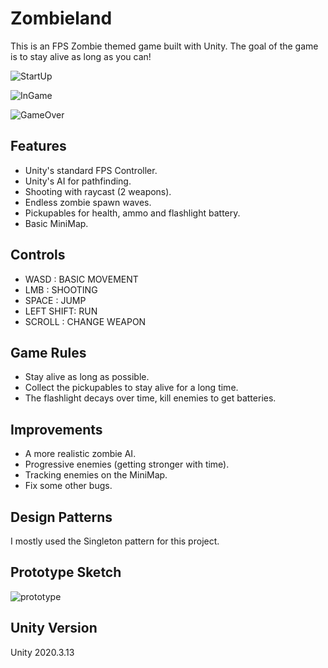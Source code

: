 # Zombieland

This is an FPS Zombie themed game built with Unity. The goal of the game is to stay alive as long as you can!


![StartUp](https://user-images.githubusercontent.com/77907697/129153802-951b7388-eae9-4200-92e1-18416a559d7d.PNG)

![InGame](https://user-images.githubusercontent.com/77907697/129153819-e2637593-af03-43d3-877a-f6cc4660c465.PNG)

![GameOver](https://user-images.githubusercontent.com/77907697/129153828-c72adfdf-e3cb-4456-8b94-d77667007441.PNG)


## Features
  * Unity's standard FPS Controller.
  * Unity's AI for pathfinding.
  * Shooting with raycast (2 weapons).
  * Endless zombie spawn waves.
  * Pickupables for health, ammo and flashlight battery.
  * Basic MiniMap.

## Controls
  * WASD : BASIC MOVEMENT
  * LMB : SHOOTING
  * SPACE : JUMP
  * LEFT SHIFT: RUN
  * SCROLL : CHANGE WEAPON

## Game Rules
  * Stay alive as long as possible.
  * Collect the pickupables to stay alive for a long time.
  * The flashlight decays over time, kill enemies to get batteries.

## Improvements 
  * A more realistic zombie AI.
  * Progressive enemies (getting stronger with time).
  * Tracking enemies on the MiniMap.
  * Fix some other bugs.

## Design Patterns
  I mostly used the Singleton pattern for this project.

## Prototype Sketch

![prototype](https://user-images.githubusercontent.com/77907697/129156726-b08e9635-793b-4d03-b018-1918fb2f3920.jpg)

## Unity Version
 Unity 2020.3.13






